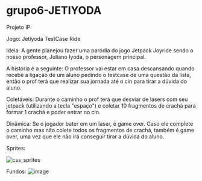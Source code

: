 # grupo6-JETIYODA

Projeto IP:

Jogo: Jetiyoda TestCase Ride

Ideia: A gente planejou fazer uma paródia do jogo Jetpack Joyride sendo o nosso professor, Juliano Iyoda, o personagem principal. 

A história é a seguinte: O professor vai estar em casa descansando quando recebe a ligação de um aluno pedindo o testcase de uma questão da lista, então o prof terá que realizar sua jornada até o cin para tirar a dúvida do aluno. 

Coletáveis: Durante o caminho o prof terá que desviar de lasers com seu jetpack (utilizando a tecla "espaço") e coletar 10 fragmentos de crachá para formar 1 crachá e poder entrar no cin.

Dinâmica: Se o jogador bater em um laser, é game over. Caso ele complete o caminho mas não colete todos os fragmentos de crachá, também é game over, uma vez que ele não irá conseguir tirar a dúvida do aluno.

Sprites:

![css_sprites](https://github.com/user-attachments/assets/270da0a7-2c05-473d-8355-27abf57170dd)







Fundos:
![image](https://github.com/user-attachments/assets/fc437d1e-9f19-4734-a88d-f51057e6985f)

